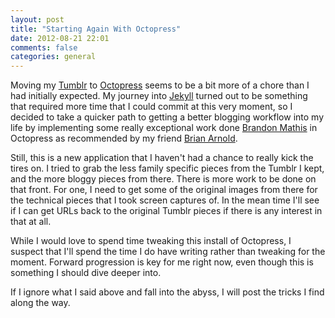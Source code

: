 ```yaml
---
layout: post
title: "Starting Again With Octopress"
date: 2012-08-21 22:01
comments: false
categories: general
---
```


Moving my [Tumblr](http://faceofgeoff.com) to [Octopress](https://github.com/imathis/octopress) seems to be a bit more of a chore than I had initially expected. My journey into [Jekyll](https://github.com/mojombo/jekyll) turned out to be something that required more time that I could commit at this very moment, so I decided to take a quicker path to getting a better blogging workflow into my life by implementing some really exceptional work done [Brandon Mathis](http://brandonmathis.com/) in Octopress as recommended by my friend [Brian Arnold](http://brianarn.github.com/).

Still, this is a new application that I haven't had a chance to really kick the tires on. I tried to grab the less family specific pieces from the Tumblr I kept, and the more bloggy pieces from there. There is more work to be done on that front. For one, I need to get some of the original images from there for the technical pieces that I took screen captures of. In the mean time I'll see if I can get URLs back to the original Tumblr pieces if there is any interest in that at all.

While I would love to spend time tweaking this install of Octopress, I suspect that I'll spend the time I do have writing rather than tweaking for the moment. Forward progression is key for me right now, even though this is something I should dive deeper into.

If I ignore what I said above and fall into the abyss, I will post the tricks I find along the way.